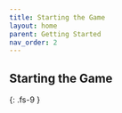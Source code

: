 ```yaml
---
title: Starting the Game
layout: home
parent: Getting Started
nav_order: 2
---
```

## Starting the Game
{: .fs-9 }